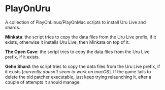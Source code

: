 # PlayOnUru
A collection of PlayOnLinux/PlayOnMac scripts to install Uru Live and shards.

<b>Minkata</b>: the script tries to copy the data files from the Uru Live prefix, if it exists, otherwise it installs Uru Live, then Minkata on top of it.

<b>The Open Cave</b>: the script tries to copy the data files from the Uru Live prefix, if it exists.

<b>Gehn Shard</b>: the script tries to copy the data files from the Uru Live prefix, if it exists [<i>currently doesn't seem to work on macOS</i>].
If the game fails to delete the old patcher executable, just keep trying relaunching it, after a couple of attempts it should manage.
